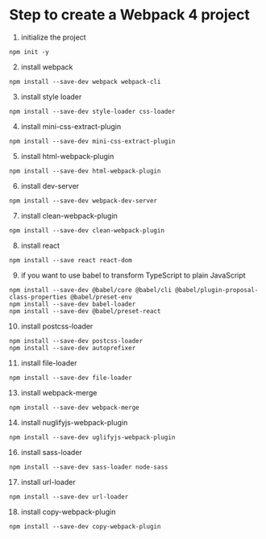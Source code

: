 # Step to create a Webpack 4 project
1. initialize the project
  ```
  npm init -y
  ```
2. install webpack
  ```
  npm install --save-dev webpack webpack-cli
  ```
3. install style loader
  ```
  npm install --save-dev style-loader css-loader
  ```
4. install mini-css-extract-plugin
  ```
  npm install --save-dev mini-css-extract-plugin
  ```
5. install html-webpack-plugin
  ```
  npm install --save-dev html-webpack-plugin
  ```
6. install dev-server
  ```
  npm install --save-dev webpack-dev-server
  ```
7. install clean-webpack-plugin
  ```
  npm install --save-dev clean-webpack-plugin
  ```
8. install react
  ```
  npm install --save react react-dom
  ```
9. if you want to use babel to transform TypeScript to plain JavaScript 
  ```
  npm install --save-dev @babel/core @babel/cli @babel/plugin-proposal-class-properties @babel/preset-env
  npm install --save-dev babel-loader
  npm install --save-dev @babel/preset-react
  ```
10. install postcss-loader
  ```
  npm install --save-dev postcss-loader
  npm install --save-dev autoprefixer
  ```
11. install file-loader
  ```
  npm install --save-dev file-loader
  ```
13. install webpack-merge
  ```
  npm install --save-dev webpack-merge
  ```
14. install nuglifyjs-webpack-plugin
  ```
  npm install --save-dev uglifyjs-webpack-plugin
  ```
16. install sass-loader
  ```
  npm install --save-dev sass-loader node-sass
  ```
17. install url-loader
  ```
  npm install --save-dev url-loader
  ```
18. install copy-webpack-plugin
  ```
  npm install --save-dev copy-webpack-plugin
  ```